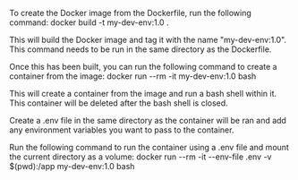 To create the Docker image from the Dockerfile, run the following command:
docker build -t my-dev-env:1.0 .

This will build the Docker image and tag it with the name "my-dev-env:1.0".
This command needs to be run in the same directory as the Dockerfile.


Once this has been built, you can run the following command to create a container from the image:
docker run --rm -it my-dev-env:1.0 bash

This will create a container from the image and run a bash shell within it.
This container will be deleted after the bash shell is closed.

Create a .env file in the same directory as the container will be ran and add any environment variables you want to pass to the container.

Run the following command to run the container using a .env file  and mount the current directory as a volume:
docker run --rm -it --env-file .env -v $(pwd):/app my-dev-env:1.0 bash

